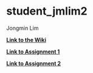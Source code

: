 # student_jmlim2
Jongmin Lim

[**Link to the Wiki**](https://github.com/bcb420-2020/student_jmlim2/wiki)<br>



[**Link to Assignment 1**](https://bcb420-2020.github.io/student_jmlim2/assignment1.html)<br>

[**Link to Assignment 2**](https://bcb420-2020.github.io/Name_of_repo/name_of_html_file_in_repo.html)<br>
